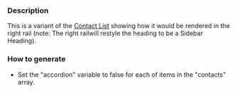 ### Description
This is a variant of the [Contact List](./?p=organisms-contact-list) showing how it would be rendered in the right rail (note: The right railwill restyle the heading to be a Sidebar Heading).

### How to generate
* Set the "accordion" variable to false for each of items in the "contacts" array.
